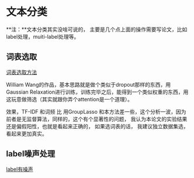 # 文本分类

**注：**文本分类其实没啥可说的， 主要是几个点上面的操作需要写论文，比如label处理，muiti-label处理等。

## 词表选取

[词表选取方法](https://arxiv.org/pdf/1902.10339.pdf "词表怎么选取")

William Wang的作品，基本思路就是做个类似于dropout那样的东西，用Gaussian Relaxation进行训练，训练完毕之后，能得到一个类似权重的东西，用这玩意做筛选（其实就跟你弄个attention是一个道理）。

效果，TF-IDF 和词频 比 用GroupLasso 和本方法差一些，这个分析一波，因为前者是无监督算法，同样的，这个有个显著性的问题， 我认为本论文的实验结果还是偏假阳性，也就是看起来正确的， 如果选词表的话， 我建议独立数据集选， 看起来更加真实。

## label噪声处理

[label有噪声](https://arxiv.org/pdf/1903.07507.pdf "label有噪声")


